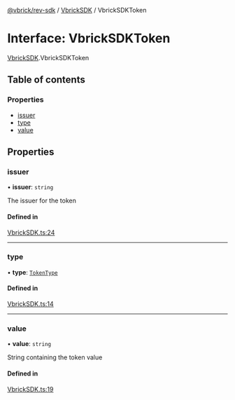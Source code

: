 [@vbrick/rev-sdk](../README.md) / [VbrickSDK](../modules/VbrickSDK.md) / VbrickSDKToken

# Interface: VbrickSDKToken

[VbrickSDK](../modules/VbrickSDK.md).VbrickSDKToken

## Table of contents

### Properties

- [issuer](VbrickSDK.VbrickSDKToken.md#issuer)
- [type](VbrickSDK.VbrickSDKToken.md#type)
- [value](VbrickSDK.VbrickSDKToken.md#value)

## Properties

### issuer

• **issuer**: `string`

The issuer for the token

#### Defined in

[VbrickSDK.ts:24](https://github.com/vbrick/rev-sdk-js/blob/e20a0c7/src/VbrickSDK.ts#L24)

___

### type

• **type**: [`TokenType`](../enums/VbrickSDK.TokenType.md)

#### Defined in

[VbrickSDK.ts:14](https://github.com/vbrick/rev-sdk-js/blob/e20a0c7/src/VbrickSDK.ts#L14)

___

### value

• **value**: `string`

String containing the token value

#### Defined in

[VbrickSDK.ts:19](https://github.com/vbrick/rev-sdk-js/blob/e20a0c7/src/VbrickSDK.ts#L19)
